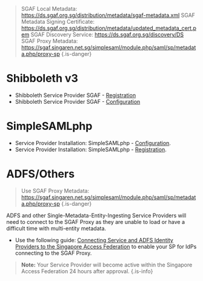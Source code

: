 <!-- TITLE: Connect a Service Provider to the SGAF -->
<!-- SUBTITLE: How to connect SAML 2.0 enabled Service Providers to the SGAF -->

> SGAF Local Metadata: https://ds.sgaf.org.sg/distribution/metadata/sgaf-metadata.xml
> SGAF Metadata Signing Certificate: https://ds.sgaf.org.sg/distribution/metadata/updated_metadata_cert.pem
> SGAF Discovery Service: https://ds.sgaf.org.sg/discovery/DS
> SGAF Proxy Metadata: https://sgaf.singaren.net.sg/simplesaml/module.php/saml/sp/metadata.php/proxy-sp
{.is-danger}
# Shibboleth v3

* Shibboleth Service Provider SGAF - [Registration](/singapore-access-federation/service-provider-installation-shibboleth#sgaf-registeration)
* Shibboleth Service Provider SGAF - [Configuration](/singapore-access-federation/service-provider-installation-shibboleth#sgaf-configuration)

# SimpleSAMLphp
* Service Provider Installation: SimpleSAMLphp - [Configuration](/singapore-access-federation/service-provider-installation-simplesamlphp#sgaf-configuration).
* Service Provider Installation: SimpleSAMLphp - [Registration](/singapore-access-federation/service-provider-installation-simplesamlphp#sgaf-registration).
# ADFS/Others
> Use SGAF Proxy Metadata: https://sgaf.singaren.net.sg/simplesaml/module.php/saml/sp/metadata.php/proxy-sp
{.is-danger}

ADFS and other Single-Metadata-Entity-Ingesting Service Providers will need to connect to the SGAF Proxy as they are unable to load or have a difficult time with multi-entity metadata.
* Use the following guide: [Connecting Service and ADFS Identity Providers to the Singapore Access Federation](https://www.singaren.net.sg/document/Connecting%20Service%20and%20ADFS%20Identity%20Providers%20to%20the%20SingAREN%20Access%20Federation.pdf) to enable your SP for IdPs connecting to the SGAF Proxy. 

> **Note:** Your Service Provider will become active within the Singapore Access Federation 24 hours after approval.
{.is-info}
